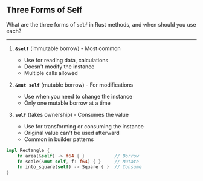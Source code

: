 ## Three Forms of Self

What are the three forms of `self` in Rust methods, and when should you use each?

---

1. **`&self`** (immutable borrow) - Most common
   - Use for reading data, calculations
   - Doesn't modify the instance
   - Multiple calls allowed

2. **`&mut self`** (mutable borrow) - For modifications
   - Use when you need to change the instance
   - Only one mutable borrow at a time

3. **`self`** (takes ownership) - Consumes the value
   - Use for transforming or consuming the instance
   - Original value can't be used afterward
   - Common in builder patterns

```rust
impl Rectangle {
    fn area(&self) -> f64 { }           // Borrow
    fn scale(&mut self, f: f64) { }     // Mutate
    fn into_square(self) -> Square { }  // Consume
}
```

